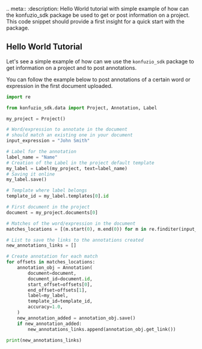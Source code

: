 .. meta::
   :description: Hello World tutorial with simple example of how can the konfuzio_sdk package be used to get or post information on a project. This code snippet should provide a first insight for a quick start with the package.

## Hello World Tutorial

Let's see a simple example of how can we use the `konfuzio_sdk` package to get information on a project and to post annotations.

You can follow the example below to post annotations of a certain word or expression in the first document uploaded.

```python
import re

from konfuzio_sdk.data import Project, Annotation, Label

my_project = Project()

# Word/expression to annotate in the document
# should match an existing one in your document
input_expression = "John Smith"

# Label for the annotation
label_name = "Name"
# Creation of the Label in the project default template
my_label = Label(my_project, text=label_name)
# Saving it online
my_label.save()

# Template where label belongs
template_id = my_label.templates[0].id

# First document in the project
document = my_project.documents[0]

# Matches of the word/expression in the document
matches_locations = [(m.start(0), m.end(0)) for m in re.finditer(input_expression, document.text)]

# List to save the links to the annotations created
new_annotations_links = []

# Create annotation for each match
for offsets in matches_locations:
    annotation_obj = Annotation(
        document=document,
        document_id=document.id,
        start_offset=offsets[0],
        end_offset=offsets[1],
        label=my_label,
        template_id=template_id,
        accuracy=1.0,
    )
    new_annotation_added = annotation_obj.save()
    if new_annotation_added:
        new_annotations_links.append(annotation_obj.get_link())

print(new_annotations_links)

```
